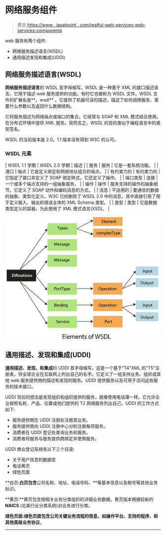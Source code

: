 # 网络服务组件

> 原文:[https://www . javatpoint . com/restful-web-services-web-services-components](https://www.javatpoint.com/restful-web-services-web-services-components)

web 服务有两个组件:

*   网络服务描述语言(WSDL)
*   通用描述发现和集成(UDDI)

## 网络服务描述语言(WSDL)

**网络服务描述语言**的 WSDL 首字母缩写。WSDL 是一种基于 XML 的接口描述语言。它用于描述 web 服务提供的功能。有时它也被称为 WSDL 文件。WSDL 文件的扩展名是**。wsdl** 。它提供了机器可读的描述，描述了如何调用服务、需要什么参数以及返回什么数据结构。

它将服务描述为网络端点或端口的集合。它经常与 SOAP 和 XML 模式结合使用，在分布式环境中提供 XML 服务。简而言之，WSDL 的目的类似于编程语言中的类型签名。

WSDL 的当前版本是 2.0。1.1 版本没有得到 W3C 的认可。

### WSDL 元素

| WSDL 1.1 学期 | WSDL 2.0 学期 | 描述 |
| 服务 | 服务 | 它是一套系统功能。 |
| 港口 | 端点 | 它是定义绑定和网络地址组合的端点。 |
| 有约束力的 | 有约束力的 | 它指定了接口并定义了 SOAP 绑定样式。它还定义了操作。 |
| 端口类型 | 连接 | 一个或多个端点支持的一组抽象服务。 |
| 操作 | 操作 | 服务支持的操作的抽象细节。它定义了 SOAP 动作和编码消息的方式。 |
| 消息 | 不适用的 | 要通信的数据的抽象、类型化定义。W3C 已经删除了 WSDL 2.0 中的消息，其中直接引用了用于定义输入、输出和错误主体的 XML Schema 类型。 |
| 类型 | 类型 | 它是数据类型定义的容器。为此使用了 XML 模式语言(XSD)。 |

![Web Services Components](img/8ddeddd5e9eadbe34768d6ca4f7f53cc.png)

## 通用描述、发现和集成(UDDI)

**通用描述、发现、**和**集成**的 UDDI 首字母缩写。这是一个基于“T4”XML 的“T5”注册表，供全球企业在互联网上列出自己的名字。它定义了一组支持业务、组织或其他 web 服务提供商的描述和发现的服务。UDDI 提供服务以及可用于访问这些服务的技术接口。

UDDI 背后的想法是发现组织和组织提供的服务，就像使用电话簿一样。它允许企业按照名称、产品、位置或他们提供的 T2 网络服务列出自己。UDDI 的工作方式如下:

*   服务提供商在 UDDI 注册处注册其业务。
*   服务提供商向 UDDI 注册中心分别注册每项服务。
*   消费者在 UDDI 登记处查询业务和服务。
*   消费者将服务与服务提供商绑定并使用服务。

UDDI 商业登记系统有以下三个目录:

*   关于用户信息的数据库
*   电话黄页
*   绿色页面

**白页:**白页包含**公司名称、地址、电话号码、**等基本信息以及税号等其他业务标识。

**黄页:**黄页包含按相关业务分类组织的详细业务数据。黄页版本根据较新的 **NAICS** (北美行业分类系统)对业务进行分类。

**绿色页面:**绿色页面包含公司关键业务流程的信息，如**操作平台、支持的程序、**和**其他高级业务协议**。

* * *